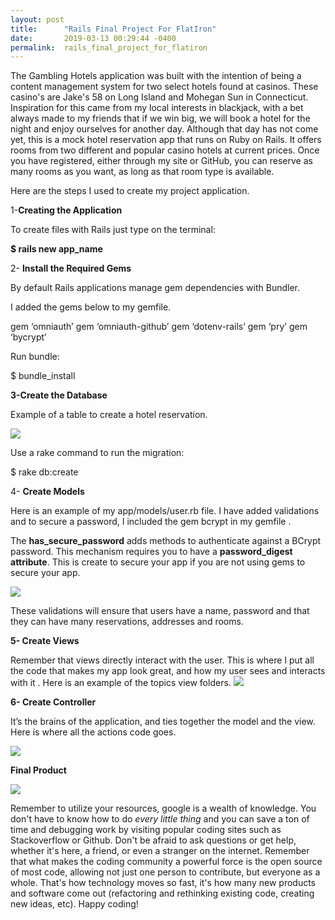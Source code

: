 ```yaml
---
layout: post
title:      "Rails Final Project For FlatIron"
date:       2019-03-13 00:29:44 -0400
permalink:  rails_final_project_for_flatiron
---
```



The Gambling Hotels application was built with the intention of being a content management system for two select hotels found at casinos. These casino's are Jake's 58 on Long Island and Mohegan Sun in Connecticut. Inspiration for this came from my local interests in blackjack, with a bet always made to my friends that if we win big, we will book a hotel for the night and enjoy ourselves for another day. Although that day has not come yet, this is a mock hotel reservation app that runs on Ruby on Rails. It offers rooms from two different and popular casino hotels at current prices. Once you have registered, either through my site or GitHub, you can reserve as many rooms as you want, as long as that room type is available.

Here are the steps I used to create my project application.

1-**Creating the Application**

To create files with Rails just type on the terminal:

**$ rails new app_name**

2- **Install the Required Gems**

By default Rails applications manage gem dependencies with Bundler. 

I added the gems below to my gemfile.

gem ‘omniauth’
gem ‘omniauth-github’
gem ‘dotenv-rails’
gem ‘pry’
gem ‘bycrypt’

Run bundle:

$ bundle_install

**3-Create the Database**

Example of a table to create a hotel reservation.

![]((https://i.imgur.com/TEqgLTN.png))

Use a rake command to run the migration:

$ rake db:create


4- **Create Models**


Here is an example of my app/models/user.rb file. I have added validations and to secure a password, I included the gem bcrypt in my gemfile .

The **has_secure_password** adds methods to authenticate against a BCrypt password. This mechanism requires you to have a **password_digest attribute**. This is create to secure your app if you are not using gems to secure your app.

![]([Imgur](https://i.imgur.com/cplRv22.png))


These validations will ensure that users have a name, password and that they can have many reservations, addresses and rooms.

**5- Create Views**

Remember that views directly interact with the user. This is where I put all the code that makes my app look great, and how my user sees and interacts with it . Here is an example of the topics view folders.
![]([Imgur](https://i.imgur.com/cLGfokf.png))

**6- Create Controller**

It’s the brains of the application, and ties together the model and the view. Here is where all the actions code goes. 

![]([Imgur](https://i.imgur.com/6NrQsJe.png))

**Final Product**

![](https://imgur.com/a/Q8CLA7s)


Remember to utilize your resources, google is a wealth of knowledge. You don't have to know how to do *every little thing* and you can save a ton of time and debugging work by visiting popular coding sites such as Stackoverflow or Github. Don't be afraid to ask questions or get help, whether it's here, a friend, or even a stranger on the internet. Remember that what makes the coding community a powerful force is the open source of most code, allowing not just one person to contribute, but everyone as a whole. That's how technology moves so fast, it's how many new products and software come out (refactoring and rethinking existing code, creating new ideas, etc).  Happy coding!


